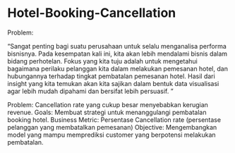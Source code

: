 # Hotel-Booking-Cancellation

Problem:

“Sangat penting bagi suatu perusahaan untuk selalu menganalisa performa bisnisnya. Pada kesempatan kali ini, kita akan lebih mendalami bisnis dalam bidang perhotelan. Fokus yang kita tuju adalah untuk mengetahui bagaimana perilaku pelanggan kita dalam melakukan pemesanan hotel, dan hubungannya terhadap tingkat pembatalan pemesanan hotel. Hasil dari insight yang kita temukan akan kita sajikan dalam bentuk data visualisasi agar lebih mudah dipahami dan bersifat lebih persuasif. ”

Problem: Cancellation rate yang cukup besar menyebabkan kerugian revenue.
Goals: Membuat strategi untuk menanggulangi pembatalan booking hotel.
Business Metric: Persentase Cancellation rate (persentase pelanggan yang membatalkan pemesanan)
Objective: Mengembangkan model yang mampu memprediksi customer yang berpotensi melakukan pembatalan.

